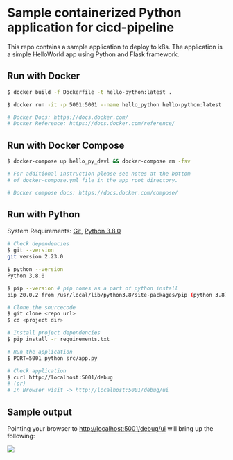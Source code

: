 # Sample containerized Python application for cicd-pipeline

This repo contains a sample application to deploy to k8s. The application is a simple HelloWorld app using Python and Flask framework.

## Run with Docker

```bash
$ docker build -f Dockerfile -t hello-python:latest .

$ docker run -it -p 5001:5001 --name hello_python hello-python:latest

# Docker Docs: https://docs.docker.com/
# Docker Reference: https://docs.docker.com/reference/
```

## Run with Docker Compose

```bash
$ docker-compose up hello_py_devl && docker-compose rm -fsv

# For additional instruction please see notes at the bottom
# of docker-compose.yml file in the app root directory.

# Docker compose docs: https://docs.docker.com/compose/
```

## Run with Python

System Requirements: [Git](http://www.git-scm.com), [Python 3.8.0](https://www.python.org/downloads/)

```bash
# Check dependencies
$ git --version
git version 2.23.0

$ python --version
Python 3.8.0

$ pip --version # pip comes as a part of python install
pip 20.0.2 from /usr/local/lib/python3.8/site-packages/pip (python 3.8)

# Clone the sourcecode
$ git clone <repo url>
$ cd <project dir>

# Install project dependencies
$ pip install -r requirements.txt

# Run the application
$ PORT=5001 python src/app.py

# Check application
$ curl http://localhost:5001/debug
# (or)
# In Browser visit -> http://localhost:5001/debug/ui
```

## Sample output

Pointing your browser to <http://localhost:5001/debug/ui> will bring up the following:

![](images/output.png)
